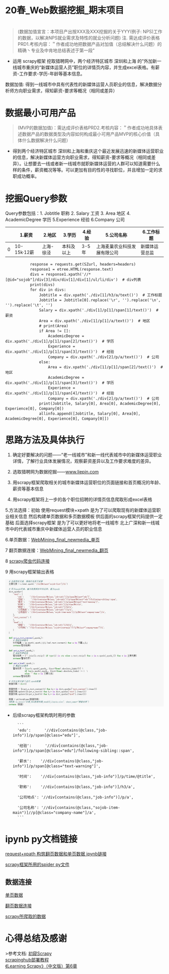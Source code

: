 # 20春_Web数据挖掘_期末项目

#  
> (数据加值宣言：本项目产出按XXX及XXX挖掘的关于YYY(例子: NPS)工作的数据，以解决NPS就业需求及特性的就业分析问题)
> 注. 需达成评价表格PRD1.考核内容：＂作者成功地把数据产品对加值（总结解决什么问题）的精确丶专业及中肯地总结表述于第一段"
* 运用 scrapy框架 挖取猎聘网中，两个经济特区城市 深圳和上海 的”外加新一线城市重庆的“新媒体运营人员”职位的详情页内容，并生成excel表格。有薪资-工作要求-学历-年龄等基本信息。

数据加值: 得到一线城市中具有代表性的新媒体运营人员职业的信息，解决数据分析师方向职业需求，得知薪资-要求等概况（相同或差异）



# 数据最小可用产品
> (MVP的数据加值)：需达成评价表格PRD2.考核内容：＂作者成功地具体表述数据产品的数据类型及内容如何构成最小可用产品MVP的核心价值（具体什么数据解决什么问题）
*  得到两个经济特区城市 深圳和上海和重庆这个最近发展迅速的新媒体运营职业的信息，解决新媒体运营方向职业需求，得知薪资-要求等概况（相同或差异）。让想要去一线或者新一线城市就职新媒体运营的人群可以知道需要什么样的条件，薪资概况等等。可以更加有目的性的寻找职位，并且增加一定的求职成功概率。

# 挖掘Query参数
 Query参数包括：1. Jobtitle 职称 2. Salary 工资 3. Area 地区 4.  AcademicDegree 学历 5.Experience 经验 6.Company 公司
   
 ||1.薪资|2.地区|3.学历|4.经验|5.公司名称|6.工作标题|
|  ----  | ----  |  ----  | ----  |  ----  | ----  | ----  |
| 0  |  10-15k·12薪|上海-徐泾 |本科及以上 | 3-5年 | 上海麦巢农业科技发展有限公司 |新媒体运营总监  |   

 ``` SZurl='https://www.liepin.com/zhaopin/?compkind=&dqs=050090&pubTime=&pageSize=40&salary=&compTag=&sortFlag=15&degradeFlag=0&compIds=&subIndustry=&jobKind=&industries=&compscale=&key=%E6%96%B0%E5%AA%92%E4%BD%93%E8%BF%90%E8%90%A5&siTag=qkuPMtyyPWyGJLVm3Ykn1A%7E-nQsjvAMdjst7vnBI-6VZQ&d_sfrom=search_fp&d_ckId=d2ad9da103fc2aeeabc169d685a2fdfd&d_curPage=0&d_pageSize=40&d_headId=4107d9372116a7333a50ba34629aa075&curPage={}'.format(i)
            response = requests.get(SZurl, headers=headers)
            response1 = etree.HTML(response.text)
            divs = response1.xpath('//*[@id="sojob"]/div[3]/div/div[1]/div[1]/ul/li/div')  # div列表
            print(divs)
            for div in divs:
                Jobtitle = div.xpath('./div[1]/h3/a/text()')  # 工作标题
                Jobtitle = Jobtitle[0].replace('\r', '').replace('\n', '').replace('\t', '')
                Salary = div.xpath('./div[1]/p[1]/span[1]/text()')  # 薪资
                Area = div.xpath('./div[1]/p[1]/a/text()')  # 地区
                # print(Area)
                if Area != []:
                    AcademicDegree = div.xpath('./div[1]/p[1]/span[2]/text()')  # 学历
                    Experience = div.xpath('./div[1]/p[1]/span[3]/text()')  # 经验
                    Company = div.xpath('./div[2]/p/a/text()')  # 公司
                else:
                    Area = div.xpath('./div[1]/p[1]/span[2]/text()')  # 地区
                    AcademicDegree = div.xpath('./div[1]/p[1]/span[3]/text()')  # 学历
                    Experience = div.xpath('./div[1]/p[1]/span[4]/text()')  # 经验
                    Company = div.xpath('./div[2]/p/a/text()')  # 公司
                print(Jobtitle, Salary[0], Area[0], AcademicDegree[0], Experience[0], Company[0])
                allinfo.append([Jobtitle, Salary[0], Area[0], AcademicDegree[0], Experience[0], Company[0]])
 ```  
    
# 思路方法及具体执行  

1. 确定好要解决的问题——“老一线城市”和新一线代表城市中的新媒体运营职业详情，了解行业具体发展情况，观察薪资差异以及工作要求难度的差异。

2. 选取猎聘网为数据挖掘——www.liepin.com  

3. 用scrapy框架爬取相关的城市新媒体运营职位的页面链接和首页概况的年龄、薪资等基本信息 

4. 用scrapy框架将上一步的各个职位招聘的详情页信息爬取形成excel表格  

5.方法选择：初始 使用request模块+xpath 是为了可以爬取现有的新媒体运营职业相关信息 然后构建单页数据和多页数据模板 供后面的scrapy框架代码提供一定基础
            后面选择scrapy框架 是为了可以更好地将老一线城市 北上广深和新一线城市中的代表城市重庆中新媒体运营人员的职业信息  
            
6.单页数据：[WebMining_final_newmedia_单页](https://github.com/jzf-timer/webmining_LP/blob/master/WebMining_final_newmedia_%E5%8D%95%E9%A1%B5.xlsx)

7 翻页数据连接：[WebMining_final_newmedia_翻页](https://github.com/jzf-timer/webmining_LP/blob/master/WebMining_final_newmedia_%E7%BF%BB%E9%A1%B5.xlsx)

8 [scrapy爬虫代码连接](https://github.com/jzf-timer/webmining_LP/blob/master/LiePing/spiders/LP.py)   

9 用scrapy框架输出表格


![输出文档代码](https://github.com/jzf-timer/webmining_LP/blob/master/output.jpg)
   
   
- 后续scrapy框架构筑时用的参数   
 
        ```
		'edu':      '//div[contains(@class,"job-info")]/p/span[@class="edu"]',  
        
        '经验':      '//div[contains(@class,"job-info")]/p/span[@class="edu"]/following-sibling::span',  
        
        '薪水':    '//div[contains(@class,"job-info")]/p/span[@class="text-warning"]',   
        
        '时间':    '//div[contains(@class,"job-info")]/p/time/@title',   
        
        '职称':    '//div[contains(@class,"job-info")]/h3/a',   
        
        '公司地点': '//div[contains(@class,"job-info")]/p/a',  
        
        '公司名称': '//div[contains(@class,"sojob-item-main")]//p[@class="company-name"]/a', 
		```    
  
# ipynb py文档链接

[request+xpath 构筑翻页数据和单页数据 ipynb链接](https://github.com/jzf-timer/webmining_LP/blob/master/%E5%A4%9A%E9%A1%B5%E6%95%B0%E6%8D%AE%E7%88%AC%E5%8F%96.ipynb)

[scrapy框架所用的spider py文件](https://github.com/jzf-timer/webmining_LP/blob/master/LiePing/spiders/LP.py)

## 数据连接    
[单页数据](https://github.com/jzf-timer/webmining_LP/blob/master/WebMining_final_newmedia_%E5%8D%95%E9%A1%B5.xlsx)

[翻页数据连接](https://github.com/jzf-timer/webmining_LP/blob/master/WebMining_final_newmedia_%E7%BF%BB%E9%A1%B5.xlsx)

[scrapy所爬取的数据](https://github.com/jzf-timer/webmining_LP/blob/master/%E7%8C%8E%E8%81%98%E6%96%B0%E5%AA%92%E4%BD%93%E8%BF%90%E8%90%A5.xls)  



# 心得总结及感谢


&gt;参考文档:
[初窥Scrapy](https://scrapy-chs.readthedocs.io/zh_CN/latest/intro/overview.html)  
[scrapinghub部署教程](https://blog.csdn.net/zjkpy_5/article/details/86646204)   
[《Learning Scrapy》（中文版）第6章 ](https://www.jianshu.com/p/441fa74d7aad)  


